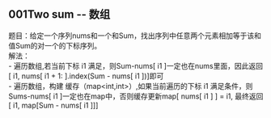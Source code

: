 
## 001Two sum  -- 数组
   题目：给定一个序列nums和一个和Sum，找出序列中任意两个元素相加等于该和值Sum的对一个的下标序列。<br/>
   解法：<br/>
     -  遍历数组,若当前下标 i1 满足，则Sum-nums[ i1 ]一定也在nums里面，因此返回[ i1, nums[ i1 + 1: ].index(Sum - nums[ i1 ])]即可<br/>
     -  遍历数组，构建 缓存（map<int,int>）,如果当前遍历的下标 i1 满足条件，则Sums-nums[ i1 ]一定也在map中，否则缓存更新map[ nums[ i1 ] ] = i1, 最终返回[ i1, map[Sum - nums[ i1 ]]]<br/>




